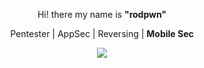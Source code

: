 <p align="center"> Hi! there my name is <strong>"rodpwn"</strong> </p>
<p align="center"> Pentester | AppSec | Reversing | <strong> Mobile Sec </strong>  </p>
<p align="center">
  <img src="https://media.giphy.com/media/l0He7R7bYtQPDRziM/giphy.gif">
</p>
